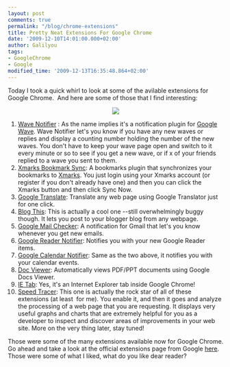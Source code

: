 ```yaml
---
layout: post
comments: true
permalink: "/blog/chrome-extensions"
title: Pretty Neat Extensions For Google Chrome
date: '2009-12-10T14:01:00.000+02:00'
author: Galilyou
tags:
- GoogleChrome
- Google
modified_time: '2009-12-13T16:35:48.864+02:00'
---
```


Today I took a quick whirl to look at some of the avilable extensions for Google Chrome. &nbsp;And here are some of those that I find interesting:

<div class="separator" style="clear: both; text-align: center;"><a href="http://4.bp.blogspot.com/_CvP3b8RZYyc/SyDkgPLl3yI/AAAAAAAAACI/8pdVQ0_2k4Q/s1600-h/chrome1.jpg" imageanchor="1" style="margin-left: 1em; margin-right: 1em;"><img border="0" src="http://4.bp.blogspot.com/_CvP3b8RZYyc/SyDkgPLl3yI/AAAAAAAAACI/8pdVQ0_2k4Q/s320/chrome1.jpg" /></a>
</div>
<ol><li><a href="https://chrome.google.com/extensions/detail/aphncaagnlabkeipnbbicmcahnamibgb">Wave Notifier</a> : As the name implies it's a notification plugin for <a href="http://wave.google.com/">Google Wave</a>. Wave Notifier let's you know if you have any new waves or replies and display a counting number holding the number of the new waves. You don't have to keep your wave page open and switch to it every minute or so to see if you get a new wave, or if x of your friends replied to a wave you sent to them.&nbsp;</li><li><a href="https://chrome.google.com/extensions/detail/ajpgkpeckebdhofmmjfgcjjiiejpodla">Xmarks Bookmark Sync</a>: A bookmarks plugin that synchronizes your bookmarks to <a href="http://www.xmarks.com/">Xmarks</a>. You just login using your Xmarks account (or register if you don't already have one) and then you can click the Xmarks button and then click Sync Now.</li><li><a href="https://chrome.google.com/extensions/detail/aapbdbdomjkkjkaonfhkkikfgjllcleb">Google Translate</a>: Translate any web page using Google Translator just for one click.&nbsp;</li><li><a href="https://chrome.google.com/extensions/detail/pengoopmcjnbflcjbmoeodbmoflcgjlk">Blog This</a>: This is actually a cool one --still overwhelmingly buggy though. It lets you post to your blogger blog from any webpage.&nbsp;</li><li><a href="https://chrome.google.com/extensions/detail/mihcahmgecmbnbcchbopgniflfhgnkff">Google Mail Checker</a>: A notification for Gmail that let's you know whenever you get new emails.</li><li><a href="https://chrome.google.com/extensions/detail/apflmjolhbonpkbkooiamcnenbmbjcbf">Google Reader Notifier</a>: Notifies you with your new Google Reader items.</li><li><a href="https://chrome.google.com/extensions/detail/ookhcbgokankfmjafalglpofmolfopek">Google Calendar Notifier</a>: Same as the two above, it notifies you with your calendar events.</li><li><a href="https://chrome.google.com/extensions/detail/nnbmlagghjjcbdhgmkedmbmedengocbn">Doc Viewer</a>: Automatically views PDF/PPT documents using Google Docs Viewer.</li><li><a href="https://chrome.google.com/extensions/detail/hehijbfgiekmjfkfjpbkbammjbdenadd">IE Tab</a>: Yes, it's an Internet Explorer tab inside Google Chrome!&nbsp;</li><li><a href="https://chrome.google.com/extensions/detail/ognampngfcbddbfemdapefohjiobgbdl">Speed Tracer</a>: This one is actually the rock star of all of these extensions (at least &nbsp;for me). You enable it, and then it goes and analyze the processing of a web page that you are requesting. It displays very useful graphs and charts that are extremely helpful for you as a developer to inspect and discover areas of improvements in your web site. More on the very thing later, stay tuned!</li></ol><div>Those were some of the many extensions available now for Google Chrome. Go ahead and take a look at the official extensions page from Google <a href="https://chrome.google.com/extensions/">here</a>.
</div><div>
</div><div>Those were some of what I liked, what do you like dear reader?
</div>